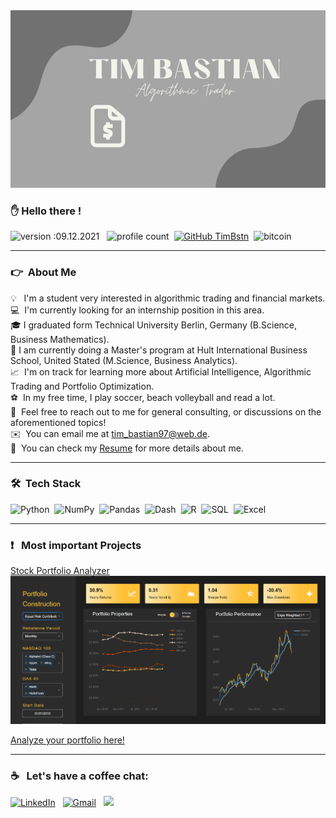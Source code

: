 <img src="Hnet.com-image.gif?raw=true"/>


### :raised_hand: Hello there !
![version :09.12.2021](https://img.shields.io/badge/version-09.12.2021-informational) &nbsp;
![profile count](https://komarev.com/ghpvc/?username=TimBstn&color=red)&nbsp;
[![GitHub TimBstn](https://img.shields.io/github/followers/TimBstn?label=follow&style=social)](https://github.com/TimBstn)&nbsp;
![bitcoin](https://img.shields.io/badge/Bitcoin-000000?style=flat&logo=bitcoin&logoColor=white)

---

### :point_right: &nbsp;About Me

💡 &nbsp; I'm a student very interested in algorithmic trading and financial markets. \
💻 &nbsp;I'm currently looking for an internship position in this area.\
🎓&nbsp;I graduated form Technical University Berlin, Germany (B.Science, Business Mathematics).\
:office:&nbsp;I am currently doing a Master's program at Hult International Business School, United Stated (M.Science, Business Analytics).\
:chart_with_upwards_trend: &nbsp;I'm on track for learning more about Artificial Intelligence, Algorithmic Trading and Portfolio Optimization.\
:soccer: &nbsp;In my free time, I play soccer, beach volleyball and read a lot.\
💬 &nbsp;Feel free to reach out to me for general consulting, or discussions on the aforementioned topics!\
✉️ &nbsp;You can email me at tim_bastian97@web.de.\
📄 &nbsp;You can check my [Resume](https://drive.google.com/file/d/1AEs-jhOYdpgN4YfCQwodfytMPpp-VBJ_/view?usp=sharing) for more details about me.

---
### 🛠 &nbsp;Tech Stack

![Python](https://img.shields.io/badge/Python-3776AB?style=plastic&logo=python&logoColor=white)&nbsp;
![NumPy](https://img.shields.io/badge/numpy%20-%23013243.svg?&style=plastic&logo=numpy&logoColor=white)&nbsp;
![Pandas](https://img.shields.io/badge/pandas%20-%23150458.svg?&style=plastic&logo=pandas&logoColor=white)&nbsp;
![Dash](https://img.shields.io/badge/-Dash-008DE4?logo=dash&logoColor=white&style=plastic)&nbsp;
![R](https://img.shields.io/badge/R-276DC3?style=plastic&logo=r&logoColor=white)&nbsp;
![SQL](https://img.shields.io/badge/-SQL-4479A1?logo=mysql&logoColor=white&style=plastic)&nbsp;
![Excel](https://img.shields.io/badge/Microsoft_Excel-217346?style=plastic&logo=microsoft-excel&logoColor=white)&nbsp;

---
### :exclamation: &nbsp; Most important Projects

[Stock Portfolio Analyzer](https://github.com/TimBstn/Portfolio-Analyzer)
<img src="ERC_MA.PNG?raw=true"/>

[Analyze your portfolio here!](http://timbstn.pythonanywhere.com/)

---

### :coffee: &nbsp; Let's have a coffee chat:


<a href="https://www.linkedin.com/in/tim-bastian-606594203//"><img alt="LinkedIn" src="https://img.shields.io/badge/linkedin%20-%230077B5.svg?&style=flat&logo=linkedin&logoColor=white"/></a> &nbsp;
<a href="mailto:tim_bastian97@web.de"><img alt="Gmail" src="https://img.shields.io/badge/Mail-D14836?style=flat&logo=gmail&logoColor=white" /></a> &nbsp;
<a href="https://www.instagram.com/timbstn8/"><img src="https://img.shields.io/badge/-@timbstn8_-E4405F?style=flat&logo=Instagram&logoColor=white"/></a> &nbsp;

